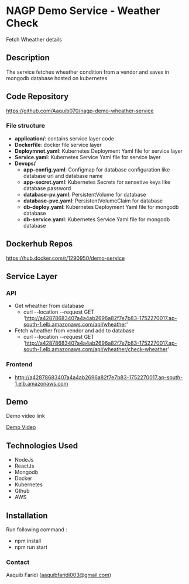 # NAGP Demo Service - Weather Check

Fetch Wheather details

## Description

The service fetches wheather condition from a vendor and saves in mongodb database hosted on kubernetes

## Code Repository

https://github.com/Aaquib070/nagp-demo-wheather-service

### File structure

- **application/**: contains service layer code
- **Dockerfile**: docker file service layer
- **Deploymnet.yaml**: Kubernetes Deployment Yaml file for service layer
- **Service.yaml**: Kubernetes Service Yaml file for service layer
- **Devops/**
  - **app-config.yaml**: Configmap for database configuration like database url and database name
  - **app-secret.yaml**: Kubernetes Secrets for sensetive keys like database password
  - **database-pv.yaml**: PersistentVolume for database
  - **database-pvc.yaml**: PersistentVolumeClaim for database
  - **db-deploy.yaml**:  Kubernetes Deployment Yaml file for mongodb database
  - **db-service.yaml**: Kubernetes Service Yaml file for mongodb database

## Dockerhub Repos

https://hub.docker.com/r/1290950/demo-service

## Service Layer

### API
- Get wheather from database 
  - curl --location --request GET 'http://a42878683407a4a4ab2696a82f7e7b83-1752270017.ap-south-1.elb.amazonaws.com/api/wheather'
- Fetch wheather from vendor and add to database
  - curl --location --request GET 'http://a42878683407a4a4ab2696a82f7e7b83-1752270017.ap-south-1.elb.amazonaws.com/api/wheather/check-wheather'

### Frontend

- http://a42878683407a4a4ab2696a82f7e7b83-1752270017.ap-south-1.elb.amazonaws.com

## Demo

Demo video link

[Demo Video](https://drive.google.com/file/d/12y_InktdJh7cGVtlCSFpvyo8oeAr4kSP/view?usp=share_link)

## Technologies Used

- NodeJs
- ReactJs
- Mongodb
- Docker
- Kubernetes
- Gthub
- AWS

## Installation

Run following command :

- npm install
- npm run start


### Contact

Aaquib Faridi (aaquibfaridi003@gmail.com)
